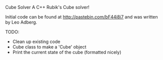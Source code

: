 Cube Solver
A C++ Rubik's Cube solver!

Initial code can be found at http://pastebin.com/bF44i8i7 and was written by Leo Adberg.

TODO:
* Clean up existing code
* Cube class to make a 'Cube' object
* Print the current state of the cube (formatted nicely)